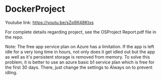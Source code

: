 # DockerProject

Youtube link:
https://youtu.be/sZp9X48Ktxs

For complete details regarding project, see the OSProject Report.pdf file in the repo.

Note: The free app service plan on Azure has a limitation.
If the app is left idle for a very long time in hours, not only does it get idled out but the app as well as it's persistent storage is removed from memory.
To solve this problem, it is better to use an azure basic b1 service plan which is free for the first 30 days. There, just change the settings to Always on to prevent idling.
